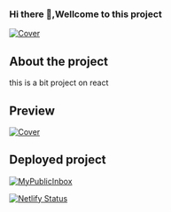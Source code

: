### Hi there 👋,Wellcome to this project
[![Cover](https://github.com/Josbor/Josbor/blob/main/wepik-cover-para-github-2022616-202029.png)](https://github.com/Josbor)


## About the project
this is a bit project on react

## Preview
[![Cover](https://github.com/Josbor/Josbor/blob/main/cripto.png?raw=true)](https://cripto-consulta.netlify.app/)


## Deployed project
[![MyPublicInbox](https://img.shields.io/badge/Netlify-Click_Here-5CEBDF?style=for-the-badge&logo=netlify&logoColor=5CEBDF&labelColor=101010)](https://cripto-consulta.netlify.app/)

[![Netlify Status](https://api.netlify.com/api/v1/badges/ea1864ab-359b-4a40-8e29-b1bc21739a8c/deploy-status)](https://app.netlify.com/sites/cripto-consulta/deploys)
